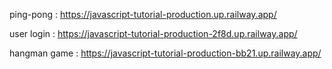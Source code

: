 ping-pong : https://javascript-tutorial-production.up.railway.app/

user login : https://javascript-tutorial-production-2f8d.up.railway.app/

hangman game : https://javascript-tutorial-production-bb21.up.railway.app/
